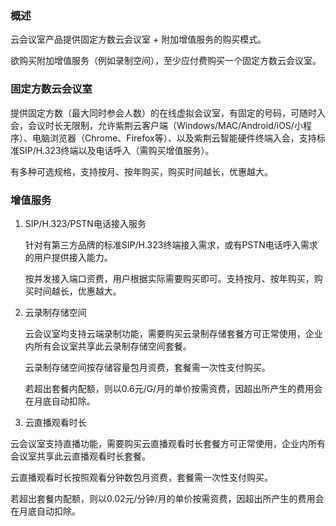 ### 概述

云会议室产品提供固定方数云会议室 + 附加增值服务的购买模式。

欲购买附加增值服务（例如录制空间），至少应付费购买一个固定方数云会议室。

### 固定方数云会议室

提供固定方数（最大同时参会人数）的在线虚拟会议室，有固定的号码，可随时入会，会议时长无限制，允许紫荆云客户端（Windows/MAC/Android/iOS/小程序）、电脑浏览器（Chrome、Firefox等）、以及紫荆云智能硬件终端入会，支持标准SIP/H.323终端以及电话呼入（需购买增值服务）。

有多种可选规格，支持按月、按年购买，购买时间越长，优惠越大。

### 增值服务

1. SIP/H.323/PSTN电话接入服务

   针对有第三方品牌的标准SIP/H.323终端接入需求，或有PSTN电话呼入需求的用户提供接入能力。

   按并发接入端口资费，用户根据实际需要购买即可。支持按月、按年购买，购买时间越长，优惠越大。

2. 云录制存储空间

   云会议室均支持云端录制功能，需要购买云录制存储套餐方可正常使用，企业内所有会议室共享此云录制存储空间套餐。

   云录制存储空间按存储容量包月资费，套餐需一次性支付购买。

   若超出套餐内配额，则以0.6元/G/月的单价按需资费，因超出所产生的费用会在月底自动扣除。

3. 云直播观看时长

  云会议室支持直播功能，需要购买云直播观看时长套餐方可正常使用，企业内所有会议室共享此云直播观看时长套餐。
  
  云直播观看时长按照观看分钟数包月资费，套餐需一次性支付购买。
  
  若超出套餐内配额，则以0.02元/分钟/月的单价按需资费，因超出所产生的费用会在月底自动扣除。



